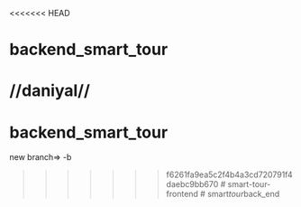 <<<<<<< HEAD
# backend_smart_tour
//daniyal//
=======
# backend_smart_tour 
new branch=> -b
>>>>>>> f6261fa9ea5c2f4b4a3cd720791f4daebc9bb670
#   s m a r t - t o u r - f r o n t e n d  
 #   s m a r t _ t o u r _ b a c k _ e n d  
 